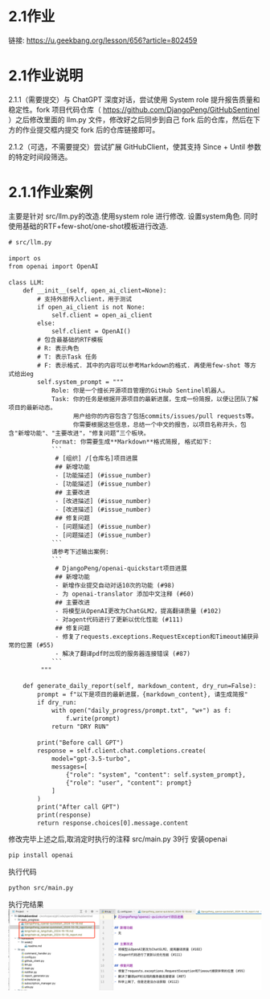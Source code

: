 # 2.1作业
链接: https://u.geekbang.org/lesson/656?article=802459

# 2.1作业说明
2.1.1（需要提交）与 ChatGPT 深度对话，尝试使用 System role 提升报告质量和稳定性。fork 项目代码仓库（ https://github.com/DjangoPeng/GitHubSentinel ）之后修改里面的 llm.py 文件，修改好之后同步到自己 fork 后的仓库，然后在下方的作业提交框内提交 fork 后的仓库链接即可。

2.1.2（可选，不需要提交）尝试扩展 GitHubClient，使其支持 Since + Until 参数的特定时间段筛选。


# 2.1.1作业案例
主要是针对 src/llm.py的改造.使用system role 进行修改.
设置system角色.
同时使用基础的RTF+few-shot/one-shot模板进行改造.
```code
# src/llm.py

import os
from openai import OpenAI

class LLM:
    def __init__(self, open_ai_client=None):
        # 支持外部传入client，用于测试
        if open_ai_client is not None:
            self.client = open_ai_client
        else:
            self.client = OpenAI()
        # 包含最基础的RTF模板
        # R: 表示角色
        # T: 表示Task 任务
        # F: 表示格式. 其中的内容可以参考Markdown的格式. 再使用few-shot 等方式给出eg
        self.system_prompt = """
            Role: 你是一个擅长开源项目管理的GitHub Sentinel机器人。
            Task: 你的任务是根据开源项目的最新进展，生成一份简报，以便让团队了解项目的最新动态。
                  用户给你的内容包含了包括commits/issues/pull requests等。
                  你需要根据这些信息，总结一个中文的报告，以项目名称开头，包含"新增功能"、"主要改进"，"修复问题“三个板块。
            Format: 你需要生成**Markdown**格式简报, 格式如下:
            ```
             # [组织] /[仓库名]项目进展
             ## 新增功能
             - [功能描述] (#issue_number)
             - [功能描述] (#issue_number)
             ## 主要改进
             - [改进描述] (#issue_number)
             - [改进描述] (#issue_number)
             ## 修复问题
             - [问题描述] (#issue_number)
             - [问题描述] (#issue_number)
            ```
            请参考下述输出案例:
            ```
             # DjangoPeng/openai-quickstart项目进展
             ## 新增功能
             - 新增作业提交自动对话10次的功能 (#98)
             - 为 openai-translator 添加中文注释 (#60)
             ## 主要改进
             - 将模型从OpenAI更改为ChatGLM2，提高翻译质量 (#102)
             - 对agent代码进行了更新以优化性能 (#111)
             ## 修复问题
             - 修复了requests.exceptions.RequestException和Timeout捕获异常的位置 (#55)
             - 解决了翻译pdf时出现的服务器连接错误 (#87)
            ```
         """

    def generate_daily_report(self, markdown_content, dry_run=False):
        prompt = f"以下是项目的最新进展，{markdown_content}, 请生成简报"
        if dry_run:
            with open("daily_progress/prompt.txt", "w+") as f:
                f.write(prompt)
            return "DRY RUN"

        print("Before call GPT")
        response = self.client.chat.completions.create(
            model="gpt-3.5-turbo",
            messages=[
                {"role": "system", "content": self.system_prompt},
                {"role": "user", "content": prompt}
            ]
        )
        print("After call GPT")
        print(response)
        return response.choices[0].message.content

```
修改完毕上述之后,取消定时执行的注释
src/main.py 39行
安装openai 
```bash
pip install openai
```

执行代码
```bash
python src/main.py
```
执行完结果
![img.png](img/2.1result.png)